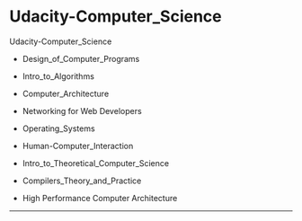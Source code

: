 # Udacity-Computer_Science
Udacity-Computer_Science


- Design_of_Computer_Programs

- Intro_to_Algorithms


- Computer_Architecture


- Networking for Web Developers


- Operating_Systems

- Human-Computer_Interaction

- Intro_to_Theoretical_Computer_Science

- Compilers_Theory_and_Practice


- High Performance Computer Architecture

-------


